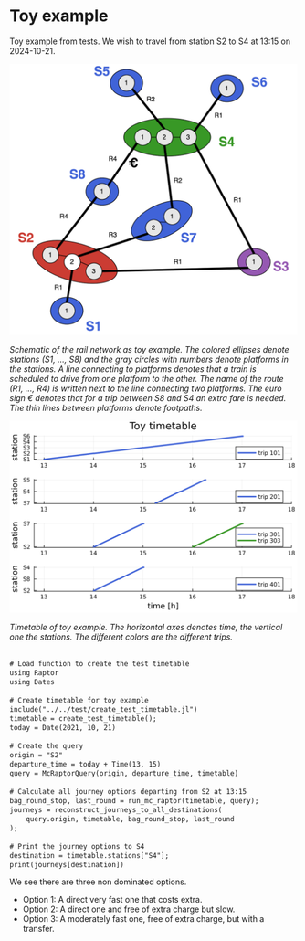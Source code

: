 # Toy example

Toy example from tests.
We wish to travel from station S2 to S4 at 13:15 on 2024-10-21.

![Toy_example](./toy_example.drawio.svg)

*Schematic of the rail network as toy example. The colored ellipses denote stations (S1, ..., S8) and the gray circles with numbers denote platforms in the stations. 
A line connecting to platforms denotes that a train is scheduled to drive from one platform to the other. 
The name of the route (R1, ..., R4) is written next to the line connecting two platforms. 
The euro sign € denotes that for a trip between S8 and S4 an extra fare is needed. 
The thin lines between platforms denote footpaths.*

![Toy_example](./toytimetable.svg)

*Timetable of toy example. The horizontal axes denotes time, the vertical one the stations. The different colors are the different trips.*

```@example

# Load function to create the test timetable
using Raptor
using Dates

# Create timetable for toy example
include("../../test/create_test_timetable.jl")
timetable = create_test_timetable();
today = Date(2021, 10, 21)

# Create the query
origin = "S2"
departure_time = today + Time(13, 15)
query = McRaptorQuery(origin, departure_time, timetable)

# Calculate all journey options departing from S2 at 13:15
bag_round_stop, last_round = run_mc_raptor(timetable, query);
journeys = reconstruct_journeys_to_all_destinations(
    query.origin, timetable, bag_round_stop, last_round
);

# Print the journey options to S4
destination = timetable.stations["S4"];
print(journeys[destination])
```

We see there are three non dominated options.
- Option 1: A direct very fast one that costs extra.
- Option 2: A direct one and free of extra charge but slow.
- Option 3: A moderately fast one, free of extra charge, but with a transfer.
